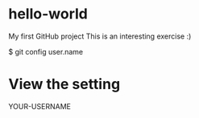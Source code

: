 # hello-world
My first GitHub project
This is an interesting exercise :)

$ git config user.name
# View the setting
YOUR-USERNAME
